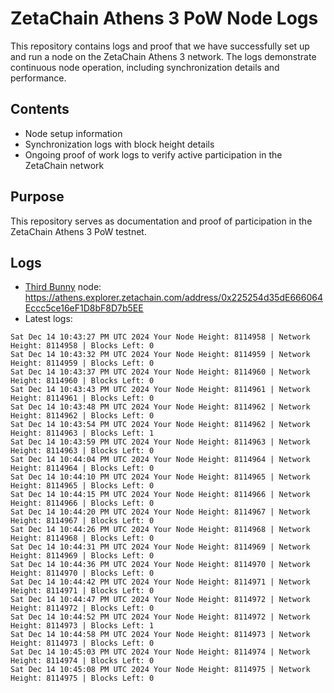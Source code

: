 # ZetaChain Athens 3 PoW Node Logs
This repository contains logs and proof that we have successfully set up and run a node on the ZetaChain Athens 3 network. The logs demonstrate continuous node operation, including synchronization details and performance.

## Contents
- Node setup information
- Synchronization logs with block height details
- Ongoing proof of work logs to verify active participation in the ZetaChain network

## Purpose
This repository serves as documentation and proof of participation in the ZetaChain Athens 3 PoW testnet.

## Logs

- [Third Bunny](https://thirdbunny.xyz/) node: https://athens.explorer.zetachain.com/address/0x225254d35dE666064Eccc5ce16eF1D8bF8D7b5EE
- Latest logs:
```
Sat Dec 14 10:43:27 PM UTC 2024 Your Node Height: 8114958 | Network Height: 8114958 | Blocks Left: 0
Sat Dec 14 10:43:32 PM UTC 2024 Your Node Height: 8114959 | Network Height: 8114959 | Blocks Left: 0
Sat Dec 14 10:43:37 PM UTC 2024 Your Node Height: 8114960 | Network Height: 8114960 | Blocks Left: 0
Sat Dec 14 10:43:43 PM UTC 2024 Your Node Height: 8114961 | Network Height: 8114961 | Blocks Left: 0
Sat Dec 14 10:43:48 PM UTC 2024 Your Node Height: 8114962 | Network Height: 8114962 | Blocks Left: 0
Sat Dec 14 10:43:54 PM UTC 2024 Your Node Height: 8114962 | Network Height: 8114963 | Blocks Left: 1
Sat Dec 14 10:43:59 PM UTC 2024 Your Node Height: 8114963 | Network Height: 8114963 | Blocks Left: 0
Sat Dec 14 10:44:04 PM UTC 2024 Your Node Height: 8114964 | Network Height: 8114964 | Blocks Left: 0
Sat Dec 14 10:44:10 PM UTC 2024 Your Node Height: 8114965 | Network Height: 8114965 | Blocks Left: 0
Sat Dec 14 10:44:15 PM UTC 2024 Your Node Height: 8114966 | Network Height: 8114966 | Blocks Left: 0
Sat Dec 14 10:44:20 PM UTC 2024 Your Node Height: 8114967 | Network Height: 8114967 | Blocks Left: 0
Sat Dec 14 10:44:26 PM UTC 2024 Your Node Height: 8114968 | Network Height: 8114968 | Blocks Left: 0
Sat Dec 14 10:44:31 PM UTC 2024 Your Node Height: 8114969 | Network Height: 8114969 | Blocks Left: 0
Sat Dec 14 10:44:36 PM UTC 2024 Your Node Height: 8114970 | Network Height: 8114970 | Blocks Left: 0
Sat Dec 14 10:44:42 PM UTC 2024 Your Node Height: 8114971 | Network Height: 8114971 | Blocks Left: 0
Sat Dec 14 10:44:47 PM UTC 2024 Your Node Height: 8114972 | Network Height: 8114972 | Blocks Left: 0
Sat Dec 14 10:44:52 PM UTC 2024 Your Node Height: 8114972 | Network Height: 8114973 | Blocks Left: 1
Sat Dec 14 10:44:58 PM UTC 2024 Your Node Height: 8114973 | Network Height: 8114973 | Blocks Left: 0
Sat Dec 14 10:45:03 PM UTC 2024 Your Node Height: 8114974 | Network Height: 8114974 | Blocks Left: 0
Sat Dec 14 10:45:08 PM UTC 2024 Your Node Height: 8114975 | Network Height: 8114975 | Blocks Left: 0
```
